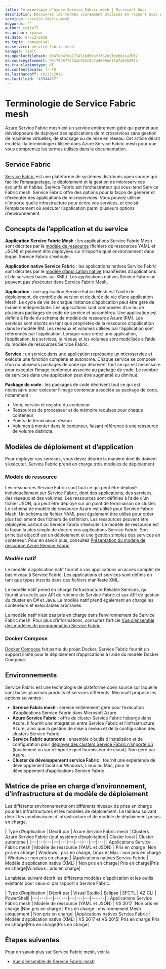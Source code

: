 ```yaml
---
title: Terminologie d’Azure Service Fabric mesh | Microsoft Docs
description: Découvrez les termes couramment utilisés en rapport avec Azure Service Fabric mesh.
services: service-fabric-mesh
keywords: ''
author: rwike77
ms.author: ryanwi
ms.date: 07/12/2018
ms.topic: conceptual
ms.service: service-fabric-mesh
manager: timlt
ms.openlocfilehash: 0047ed4f0a172451bd50af3f62e2fecb8e147bf2
ms.sourcegitcommit: 9e179a577533ab3b2c0c7a4899ae13a7a0d5252b
ms.translationtype: HT
ms.contentlocale: fr-FR
ms.lasthandoff: 10/23/2018
ms.locfileid: "49944437"
---
```

# <a name="service-fabric-mesh-terminology"></a>Terminologie de Service Fabric mesh

Azure Service Fabric mesh est un service entièrement géré qui permet aux développeurs de déployer des applications de microservices sans gestion de machines virtuelles, de stockage ou de mise en réseau. Cet article décrit en détail la terminologie utilisée dans Azure Service Fabric mesh pour que vous compreniez les termes utilisés dans la documentation.

## <a name="service-fabric"></a>Service Fabric

[Service Fabric](/azure/service-fabric/) est une plateforme de systèmes distribués open source qui facilite l’empaquetage, le déploiement et la gestion de microservices évolutifs et fiables. Service Fabric est l’orchestrateur qui sous-tend Service Fabric mesh. Service Fabric offre des options pour la façon de générer et d’exécuter des applications de microservices. Vous pouvez utiliser n’importe quelle infrastructure pour écrire vos services, et choisir l’emplacement où exécuter l’application parmi plusieurs options d’environnement.

## <a name="application-and-service-concepts"></a>Concepts de l’application et du service

**Application Service Fabric Mesh** : les applications Service Fabric Mesh sont décrites par le [modèle de ressource](/azure/service-fabric-mesh/service-fabric-mesh-service-fabric-resources) (fichiers de ressources YAML et JSON) et peuvent être déployées sur n’importe quel environnement dans lequel Service Fabric s’exécute.

**Application native Service Fabric** : les applications natives Service Fabric sont décrites par le [modèle d’application native](/azure/service-fabric/service-fabric-application-model) (manifestes d’applications et de services basés sur XML).  Les applications natives Service Fabric ne peuvent pas s’exécuter dans Service Fabric Mesh.

**Application** : une application Service Fabric Mesh est l’unité de déploiement, de contrôle de version et de durée de vie d’une application Mesh. Le cycle de vie de chaque instance d’application peut être géré de manière indépendante.  Les applications sont composées d’un ou de plusieurs packages de code de service et paramètres. Une application est définie à l’aide du schéma de modèle de ressource Azure (RM).  Les services sont décrits en tant que propriétés de la ressource d’application dans le modèle RM.  Les réseaux et volumes utilisés par l’application sont référencés par l’application.  Lorsque vous créez une application, l’application, les services, le réseau et les volumes sont modélisés à l’aide du modèle de ressources Service Fabric.

**Service** : un service dans une application représente un microservice et exécute une fonction complète et autonome. Chaque service se compose d’un ou plusieurs packages de code qui décrivent tout ce qui est nécessaire pour exécuter l’image conteneur associée au package de code.  Le nombre de services dans une application peut être augmenté ou diminué.

**Package de code** : les packages de code décrivent tout ce qui est nécessaire pour exécuter l’image conteneur associée au package de code, notamment :

* Nom, version et registre du conteneur
* Ressources de processeur et de mémoire requises pour chaque conteneur
* Points de terminaison réseau
* Volumes à monter dans le conteneur, faisant référence à une ressource de volume distincte.

## <a name="deployment-and-application-models"></a>Modèles de déploiement et d’application 

Pour déployer vos services, vous devez décrire la manière dont ils doivent s’exécuter. Service Fabric prend en charge trois modèles de déploiement :

### <a name="resource-model"></a>Modèle de ressource
Les ressources Service Fabric sont tout ce qui peut être déployé individuellement sur Service Fabric, dont des applications, des services, des réseaux et des volumes. Les ressources sont définies à l’aide d’un fichier JSON, qui peut être déployé sur un point de terminaison de cluster.  Le schéma de modèle de ressource Azure est utilisé pour Service Fabric Mesh. Un schéma de fichier YAML peut également être utilisé pour créer plus facilement des fichiers de définition. Les ressources peuvent être déployées partout où Service Fabric s’exécute. Le modèle de ressource est la façon la plus simple de décrire vos applications Service Fabric. Son principal objectif est un déploiement et une gestion simples des services en conteneur. Pour en savoir plus, consultez [Présentation du modèle de ressource Azure Service Fabric](/azure/service-fabric-mesh/service-fabric-mesh-service-fabric-resources).

### <a name="native-model"></a>Modèle natif
Le modèle d’application natif fournit à vos applications un accès complet de bas niveau à Service Fabric. Les applications et services sont définis en tant que types inscrits dans des fichiers manifeste XML.

Le modèle natif prend en charge l’infrastructure Reliable Services, qui fournit un accès aux API de runtime de Service Fabric et aux API de gestion du cluster en C# et Java. Le modèle natif prend également en charge les conteneurs et exécutables arbitraires.

Le modèle natif n’est pas pris en charge dans l’environnement de Service Fabric mesh.  Pour plus d’informations, consultez l’article [Vue d’ensemble des modèles de programmation Service Fabric](/azure/service-fabric/service-fabric-choose-framework).

### <a name="docker-compose"></a>Docker Compose 
[Docker Compose](https://docs.docker.com/compose/) fait partie du projet Docker. Service Fabric fournit un support limité pour le déploiement d’applications à l’aide du modèle Docker Compose.

## <a name="environments"></a>Environnements

Service Fabric est une technologie de plateforme open source sur laquelle sont basés plusieurs produits et services différents. Microsoft propose les options suivantes :

 - **Service Fabric mesh** : service entièrement géré pour l’exécution d’applications Service Fabric dans Microsoft Azure.
 - **Azure Service Fabric** : offre de cluster Service Fabric hébergé dans Azure. Il fournit une intégration entre Service Fabric et l’infrastructure Azure, ainsi que la gestion de mise à niveau et de la configuration des clusters Service Fabric.
 - **Service Fabric autonome** : ensemble d’outils d’installation et de configuration pour [déployer des clusters Service Fabric n’importe où](/azure/service-fabric/service-fabric-deploy-anywhere) (localement ou sur n’importe quel fournisseur de cloud). Non géré par Azure.
 - **Cluster de développement service Fabric** : fournit une expérience de développement local sur Windows, Linux ou Mac, pour le développement d’applications Service Fabric.

## <a name="environment-framework-and-deployment-model-support-matrix"></a>Matrice de prise en charge d’environnement, d’infrastructure et de modèle de déploiement
Les différents environnements ont différents niveaux de prise en charge pour les infrastructures et les modèles de déploiement. Le tableau suivant décrit les combinaisons d’infrastructure et de modèle de déploiement prises en charge.

| Type d’Application | Décrit par | Azure Service Fabric mesh | Clusters Azure Service Fabric (tout système d’exploitation)| Cluster local | Cluster autonome |
|---|---|---|---|---|---|---|---|---|---|
| Applications Service Fabric mesh | Modèle de ressource (YAML et JSON) | Pris en charge |Non pris en charge | Windows : pris en charge, Linux et Mac : non pris en charge | Windows : non pris en charge |
|Applications natives Service Fabric | Modèle d’application native (XML) | Non pris en charge| Pris en charge|Pris en charge|Windows : pris en charge|

Le tableau suivant décrit les différents modèles d’application et les outils existants pour ceux-ci par rapport à Service Fabric.

| Type d’Application | Décrit par | Visual Studio | Eclipse | SFCTL | AZ CLI | PowerShell|
|---|---|---|---|---|---|---|---|---|---|
| Applications Service Fabric mesh | Modèle de ressource (YAML et JSON) | VS 2017 |Non pris en charge |Non pris en charge | Pris en charge : environnement Mesh uniquement | Non pris en charge|
|Applications natives Service Fabric | Modèle d’application native (XML) | VS 2017 et VS 2015| Pris en charge|Pris en charge|Pris en charge|Pris en charge|

## <a name="next-steps"></a>Étapes suivantes

Pour en savoir plus sur Service Fabric mesh, voir la
- [Vue d’ensemble de Service Fabric mesh](service-fabric-mesh-overview.md)

